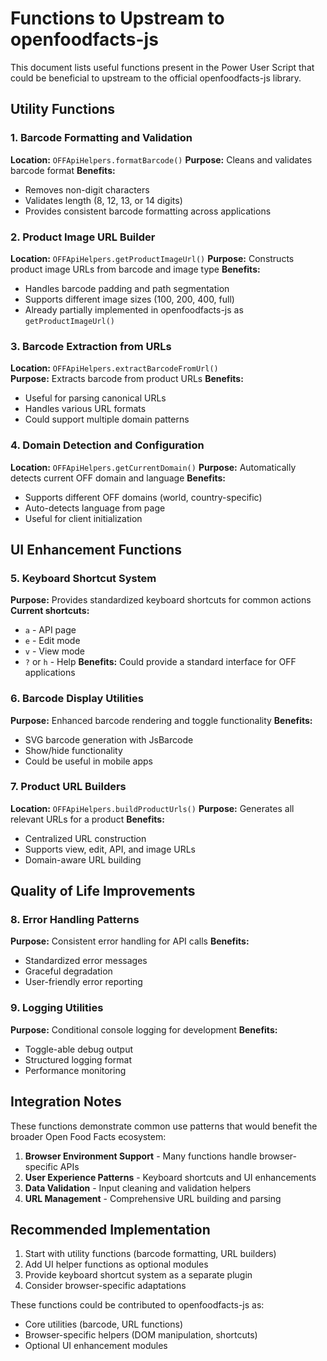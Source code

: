# Functions to Upstream to openfoodfacts-js

This document lists useful functions present in the Power User Script that could be beneficial to upstream to the official openfoodfacts-js library.

## Utility Functions

### 1. Barcode Formatting and Validation
**Location:** `OFFApiHelpers.formatBarcode()`
**Purpose:** Cleans and validates barcode format
**Benefits:** 
- Removes non-digit characters
- Validates length (8, 12, 13, or 14 digits)
- Provides consistent barcode formatting across applications

### 2. Product Image URL Builder  
**Location:** `OFFApiHelpers.getProductImageUrl()`
**Purpose:** Constructs product image URLs from barcode and image type
**Benefits:**
- Handles barcode padding and path segmentation
- Supports different image sizes (100, 200, 400, full)
- Already partially implemented in openfoodfacts-js as `getProductImageUrl()`

### 3. Barcode Extraction from URLs
**Location:** `OFFApiHelpers.extractBarcodeFromUrl()`  
**Purpose:** Extracts barcode from product URLs
**Benefits:**
- Useful for parsing canonical URLs
- Handles various URL formats
- Could support multiple domain patterns

### 4. Domain Detection and Configuration
**Location:** `OFFApiHelpers.getCurrentDomain()`
**Purpose:** Automatically detects current OFF domain and language
**Benefits:**
- Supports different OFF domains (world, country-specific)
- Auto-detects language from page
- Useful for client initialization

## UI Enhancement Functions

### 5. Keyboard Shortcut System
**Purpose:** Provides standardized keyboard shortcuts for common actions
**Current shortcuts:**
- `a` - API page
- `e` - Edit mode  
- `v` - View mode
- `?` or `h` - Help
**Benefits:** Could provide a standard interface for OFF applications

### 6. Barcode Display Utilities
**Purpose:** Enhanced barcode rendering and toggle functionality
**Benefits:**
- SVG barcode generation with JsBarcode
- Show/hide functionality
- Could be useful in mobile apps

### 7. Product URL Builders
**Location:** `OFFApiHelpers.buildProductUrls()`
**Purpose:** Generates all relevant URLs for a product
**Benefits:**
- Centralized URL construction
- Supports view, edit, API, and image URLs
- Domain-aware URL building

## Quality of Life Improvements

### 8. Error Handling Patterns
**Purpose:** Consistent error handling for API calls
**Benefits:**
- Standardized error messages
- Graceful degradation
- User-friendly error reporting

### 9. Logging Utilities  
**Purpose:** Conditional console logging for development
**Benefits:**
- Toggle-able debug output
- Structured logging format
- Performance monitoring

## Integration Notes

These functions demonstrate common use patterns that would benefit the broader Open Food Facts ecosystem:

1. **Browser Environment Support** - Many functions handle browser-specific APIs
2. **User Experience Patterns** - Keyboard shortcuts and UI enhancements
3. **Data Validation** - Input cleaning and validation helpers
4. **URL Management** - Comprehensive URL building and parsing

## Recommended Implementation

1. Start with utility functions (barcode formatting, URL builders)
2. Add UI helper functions as optional modules
3. Provide keyboard shortcut system as a separate plugin
4. Consider browser-specific adaptations

These functions could be contributed to openfoodfacts-js as:
- Core utilities (barcode, URL functions)
- Browser-specific helpers (DOM manipulation, shortcuts)
- Optional UI enhancement modules